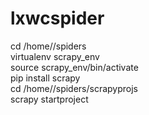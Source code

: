 # lxwcspider

cd /home/<uid>/spiders  
virtualenv scrapy_env  
source scrapy_env/bin/activate  
pip install scrapy  
cd /home/<uid>/spiders/scrapyprojs  
scrapy startproject <projname>
